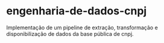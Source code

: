 # engenharia-de-dados-cnpj
Implementação de um pipeline de extração, transformação e disponibilização de dados da base pública de cnpj.
